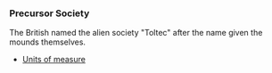 ### Precursor Society

The British named the alien society "Toltec" after the name given the mounds themselves.

* [Units of measure](https://en.wikipedia.org/wiki/Chinese_units_of_measurement)
